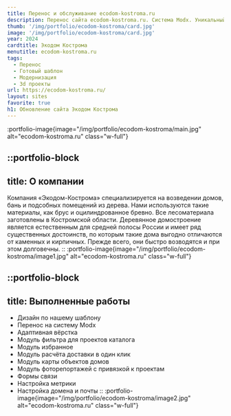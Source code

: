 ```yaml
---
title: Перенос и обслуживание ecodom-kostroma.ru
description: Перенос сайта ecodom-kostroma.ru. Система Modx. Уникальный дизайн. Проекты домов из нашего каталога со своей расцветкой
thumb: '/img/portfolio/ecodom-kostroma/card.jpg'
image: '/img/portfolio/ecodom-kostroma/card.jpg'
year: 2024
cardtitle: Экодом Кострома
menutitle: ecodom-kostroma.ru
tags:
  - Перенос
  - Готовый шаблон
  - Модернизация
  - 3d проекты
url: https://ecodom-kostroma.ru/
layout: sites
favorite: true
h1: Обновление сайта Экодом Кострома
---
```

:portfolio-image{image="/img/portfolio/ecodom-kostroma/main.jpg" alt="ecodom-kostroma.ru" class="w-full"}



::portfolio-block
---
title: О компании
---
Компания «Экодом-Кострома» специализируется на возведении домов, бань и подсобных помещений из дерева. Нами используются такие материалы, как брус и оцилиндрованное бревно. Все лесоматериала заготовлены в Костромской области. Деревянное домостроение является естественным для средней полосы России и имеет ряд существенных достоинств, по которым такие дома выгодно отличаются от каменных и кирпичных. Прежде всего, они быстро возводятся и при этом долговечны.
::
:portfolio-image{image="/img/portfolio/ecodom-kostroma/image1.jpg" alt="ecodom-kostroma.ru" class="w-full"}

::portfolio-block
---
title: Выполненные работы
---
- Дизайн по нашему шаблону
- Перенос на систему Modx
- Адаптивная вёрстка
- Модуль фильтра для проектов каталога
- Модуль избранное
- Модуль расчёта доставки в один клик
- Модуль карты объектов домов
- Модуль фоторепортажей с привязкой к проектам
- Формы связи
- Настройка метрики
- Настройка домена и почты
::
:portfolio-image{image="/img/portfolio/ecodom-kostroma/image2.jpg" alt="ecodom-kostroma.ru" class="w-full"}
